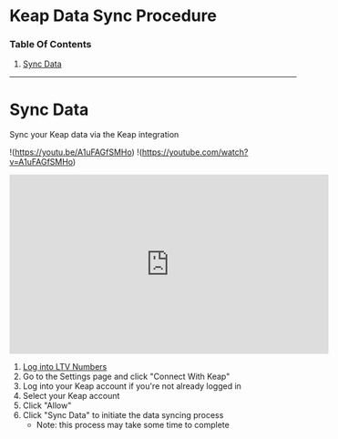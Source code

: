 # Keap Data Sync Procedure

### Table Of Contents
1. [Sync Data](https://docs.ltvnumbers.com/keap#sync-data)

---

# Sync Data

Sync your Keap data via the Keap integration

!(https://youtu.be/A1uFAGfSMHo)
!(https://youtube.com/watch?v=A1uFAGfSMHo)

<iframe width="560" height="315" src="https://www.youtube-nocookie.com/embed/A1uFAGfSMHo" title="YouTube video player" frameborder="0" allow="accelerometer; autoplay; clipboard-write; encrypted-media; gyroscope; picture-in-picture" allowfullscreen></iframe>

1. <a href="https://app.ltvnumbers.com" target="_blank">Log into LTV Numbers</a>
2. Go to the Settings page and click "Connect With Keap"
4. Log into your Keap account if you're not already logged in
5. Select your Keap account
6. Click "Allow"
7. Click "Sync Data" to initiate the data syncing process
    - Note: this process may take some time to complete
